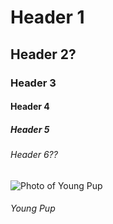 # Header 1
## Header 2?
### Header 3
#### Header 4
##### Header 5
###### Header 6??

![Photo of Young Pup](https://scx2.b-cdn.net/gfx/news/hires/2018/2-dog.jpg)
###### Young Pup
